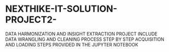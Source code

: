# NEXTHIKE-IT-SOLUTION-PROJECT2-
DATA HARMONIZATION AND INSIGHT EXTRACTION 
PROJECT INCLUDE DATA WRANGLING  AND CLEANING PROCESS
STEP BY STEP ACQUISITION AND LOADING STEPS PROVIDED IN THE JUPYTER NOTEBOOK 
